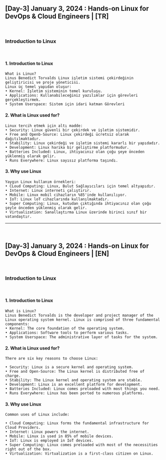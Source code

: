 <h2> [Day-3] January 3, 2024 : Hands-on Linux for DevOps & Cloud Engineers | [TR] </h2> 

</br>

<h3> Introduction to Linux </h3> 

</br>

#### 1. Introduction to Linux
```
What is Linux?
Linus Benedict Torvalds Linux işletim sistemi çekirdeğinin geliştiricisi ve proje yöneticisi.
Linux üç temel yapıdan oluşur:
• Kernel: İşletim sisteminin temel kuruluşu.
• Applications: Kullanabileceğiniz yazılımlar için görevleri gerçekleştirmek.
• System Userspace: Sistem için idari katman Görevleri
```

#### 2. What is Linux used for?
```
Linux tercih etmek için altı madde:
• Security: Linux güvenli bir çekirdek ve işletim sistemidir.
• Free and Openb-Source: Linux çekirdeği ücretsiz olarak dağıtılmaktadır.
• Stability: Linux çekirdeği ve işletim sistemi kararlı bir yapıdadır.
• Development: Linux harika bir geliştirme platformudur.
• Batteries Included: Linux, ihtiyacınız olan çoğu şeye önceden yüklenmiş olarak gelir.
• Runs Everywhere: Linux sayısız platforma taşındı.
```

#### 3. Why use Linux
``` 
Yaygın Linux kullanım örnekleri:
• CLoud Computing: Linux, Bulut Sağlayıcıları için temel altyapıdır.
• Internet: Linux interneti çalıştırır.
• Mobile: Linux mobil cihazların %85'inde kullanılıyor.
• IoT: Linux loT cihazlarında kullanılmaktadır.
• Super Computing: Linux, kutudan çıktığında ihtiyacınız olan çoğu şeyle önceden yüklenmiş olarak gelir.
• Virtualization: Sanallaştırma Linux üzerinde birinci sınıf bir vatandaştır.
```

<hr/>

</br>

<h2> [Day-3] January 3, 2024 : Hands-on Linux for DevOps & Cloud Engineers | [EN] </h2> 

</br>

<h3> Introduction to Linux </h3> 

</br>

#### 1. Introduction to Linux
```
What is Linux?
Linus Benedict Torvalds is the developer and project manager of the Linux operating system kernel. Linux is comprised of three fundamental components:
• Kernel: The core foundation of the operating system.
• Applications: Software tools to perform various tasks.
• System Userspace: The administrative layer of tasks for the system.
```

#### 2. What is Linux used for?
```
There are six key reasons to choose Linux:

• Security: Linux is a secure kernel and operating system.
• Free and Open-Source: The Linux kernel is distributed free of charge.
• Stability: The Linux kernel and operating system are stable.
• Development: Linux is an excellent platform for development.
• Batteries Included: Linux comes preloaded with most things you need.
• Runs Everywhere: Linux has been ported to numerous platforms.
```

#### 3. Why use Linux
``` 
Common uses of Linux include:

• Cloud Computing: Linux forms the fundamental infrastructure for Cloud Providers.
• Internet: Linux powers the internet.
• Mobile: Linux is used in 85% of mobile devices.
• IoT: Linux is employed in IoT devices.
• Super Computing: Linux comes preloaded with most of the necessities right out of the box.
• Virtualization: Virtualization is a first-class citizen on Linux.
```